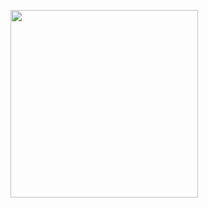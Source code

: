 [<img src="https://www.tobiasmichael.de/assets/logo.png" width="300" height="300" />](https://www.tobiasmichael.de)
